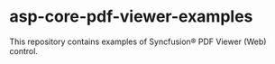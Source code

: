 # asp-core-pdf-viewer-examples
This repository contains examples of Syncfusion&reg; PDF Viewer (Web) control.
